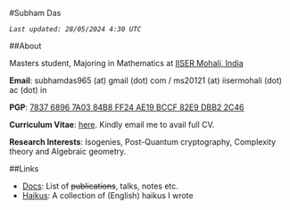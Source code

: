 #Subham Das

_`Last updated: 28/05/2024 4:30 UTC`_

##About 

Masters student, Majoring in Mathematics at [IISER Mohali, India](https://www.iisermohali.ac.in/)

**Email**: subhamdas965 (at) gmail (dot) com /  ms20121 (at) iisermohali (dot) ac (dot) in

**PGP**: [7837 6896 7A03 84B8 FF24 AE19 BCCF 82E9 DBB2 2C46](?page=pgp)

**Curriculum Vitae**: [here](https://cryptosubh.github.io/assets/CVredact.pdf). Kindly email me to avail full CV. 

**Research Interests**: Isogenies, Post-Quantum cryptography, Complexity theory and Algebraic geometry.

##Links 

- [Docs](?page=docs): List of ~~publications~~, talks, notes etc.  
- [Haikus](?page=haiku): A collection of (English) haikus I wrote


























